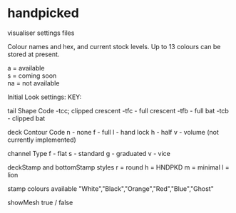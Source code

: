 # handpicked
visualiser settings files  

Colour names and hex, and current stock levels.  Up to 13 colours can be stored at present.

a = available  
s = coming soon  
na = not available

Initial Look settings:
KEY:

tail Shape Code
-tcc; clipped crescent
-tfc - full crescent
-tfb - full bat
-tcb - clipped bat

deck Contour Code
  n - none
  f - full
  l - hand lock
  h - half
  v - volume (not currently implemented)

channel Type
  f - flat
  s - standard
  g - graduated
  v - vice

deckStamp and bottomStamp styles
  r = round
  h = HNDPKD
  m = minimal
  l = lion

stamp colours available
  "White","Black","Orange","Red","Blue","Ghost"

showMesh
  true / false
